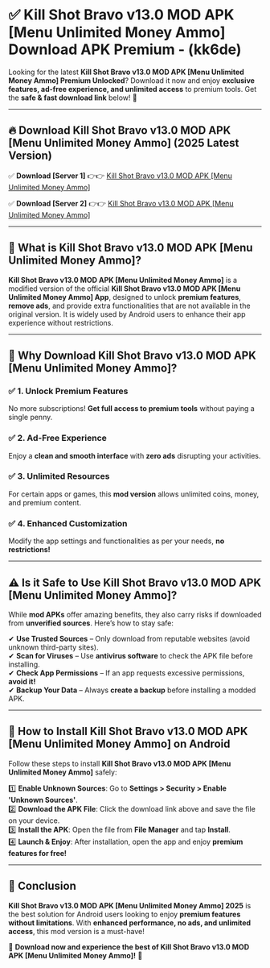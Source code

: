 
# ✅ Kill Shot Bravo v13.0 MOD APK [Menu Unlimited Money Ammo] Download APK Premium -  (kk6de) 

Looking for the latest **Kill Shot Bravo v13.0 MOD APK [Menu Unlimited Money Ammo] Premium Unlocked**? Download it now and enjoy **exclusive features, ad-free experience, and unlimited access** to premium tools. Get the **safe & fast download link** below! 🚀

---

## 🔥 Download Kill Shot Bravo v13.0 MOD APK [Menu Unlimited Money Ammo] (2025 Latest Version)

✅ **Download [Server 1]** 👉👉 [Kill Shot Bravo v13.0 MOD APK [Menu Unlimited Money Ammo] ](https://apkcomod.com?title=Kill_Shot_Bravo_v13.0_MOD_APK_[Menu_Unlimited_Money_Ammo])  

✅ **Download [Server 2]** 👉👉 [Kill Shot Bravo v13.0 MOD APK [Menu Unlimited Money Ammo] ](https://apkcomod.com?title=Kill_Shot_Bravo_v13.0_MOD_APK_[Menu_Unlimited_Money_Ammo])  


---

## 📌 What is Kill Shot Bravo v13.0 MOD APK [Menu Unlimited Money Ammo]?

**Kill Shot Bravo v13.0 MOD APK [Menu Unlimited Money Ammo]** is a modified version of the official **Kill Shot Bravo v13.0 MOD APK [Menu Unlimited Money Ammo] App**, designed to unlock **premium features**, **remove ads**, and provide extra functionalities that are not available in the original version. It is widely used by Android users to enhance their app experience without restrictions.

---

## 🌟 Why Download Kill Shot Bravo v13.0 MOD APK [Menu Unlimited Money Ammo]?

### ✅ 1. Unlock Premium Features
No more subscriptions! **Get full access to premium tools** without paying a single penny.

### ✅ 2. Ad-Free Experience
Enjoy a **clean and smooth interface** with **zero ads** disrupting your activities.

### ✅ 3. Unlimited Resources
For certain apps or games, this **mod version** allows unlimited coins, money, and premium content.

### ✅ 4. Enhanced Customization
Modify the app settings and functionalities as per your needs, **no restrictions!**

---

## ⚠️ Is it Safe to Use Kill Shot Bravo v13.0 MOD APK [Menu Unlimited Money Ammo]?

While **mod APKs** offer amazing benefits, they also carry risks if downloaded from **unverified sources**. Here’s how to stay safe:

✔ **Use Trusted Sources** – Only download from reputable websites (avoid unknown third-party sites).  
✔ **Scan for Viruses** – Use **antivirus software** to check the APK file before installing.  
✔ **Check App Permissions** – If an app requests excessive permissions, **avoid it!**  
✔ **Backup Your Data** – Always **create a backup** before installing a modded APK.

---

## 📲 How to Install Kill Shot Bravo v13.0 MOD APK [Menu Unlimited Money Ammo] on Android

Follow these steps to install **Kill Shot Bravo v13.0 MOD APK [Menu Unlimited Money Ammo]** safely:

1️⃣ **Enable Unknown Sources**: Go to **Settings > Security > Enable 'Unknown Sources'**.  
2️⃣ **Download the APK File**: Click the download link above and save the file on your device.  
3️⃣ **Install the APK**: Open the file from **File Manager** and tap **Install**.  
4️⃣ **Launch & Enjoy**: After installation, open the app and enjoy **premium features for free!**

---

## 🚀 Conclusion

**Kill Shot Bravo v13.0 MOD APK [Menu Unlimited Money Ammo] 2025** is the best solution for Android users looking to enjoy **premium features without limitations**. With **enhanced performance, no ads, and unlimited access**, this mod version is a must-have!

🔻 **Download now and experience the best of Kill Shot Bravo v13.0 MOD APK [Menu Unlimited Money Ammo]!** 🔻


